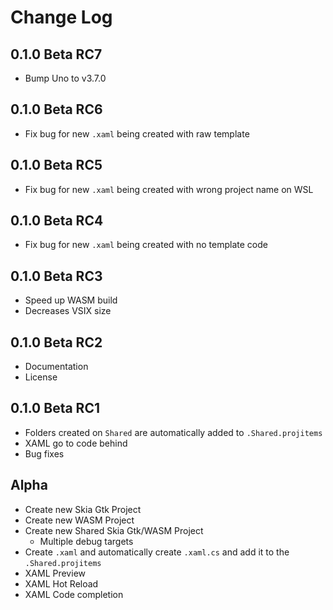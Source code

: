# Change Log

## 0.1.0 Beta RC7

- Bump Uno to v3.7.0

## 0.1.0 Beta RC6

- Fix bug for new `.xaml` being created with raw template

## 0.1.0 Beta RC5

- Fix bug for new `.xaml` being created with wrong project name on WSL

## 0.1.0 Beta RC4

- Fix bug for new `.xaml` being created with no template code

## 0.1.0 Beta RC3

- Speed up WASM build
- Decreases VSIX size

## 0.1.0 Beta RC2

- Documentation
- License

## 0.1.0 Beta RC1

- Folders created on `Shared` are automatically added to `.Shared.projitems`
- XAML go to code behind
- Bug fixes

## Alpha

- Create new Skia Gtk Project
- Create new WASM Project
- Create new Shared Skia Gtk/WASM Project
    - Multiple debug targets
- Create `.xaml` and automatically create `.xaml.cs` and add it to the `.Shared.projitems`
- XAML Preview
- XAML Hot Reload
- XAML Code completion
